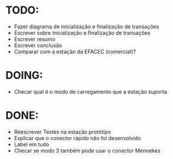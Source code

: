 # TODO:
- Fazer diagrama de inicialização e finalização de transações
- Escrever sobre inicialização e finalização de transações
- Escrever resumo
- Escrever conclusão
- Comparar com a estação da EFACEC (comercial)?

# DOING:
- Checar qual é o modo de carregamento que a estação suporta

# DONE:
- Reescrever Testes na estação protótipo
- Explicar que o conector rápido não foi desenvolvido
- Label em tudo
- Checar se modo 3 também pode usar o conector Mennekes